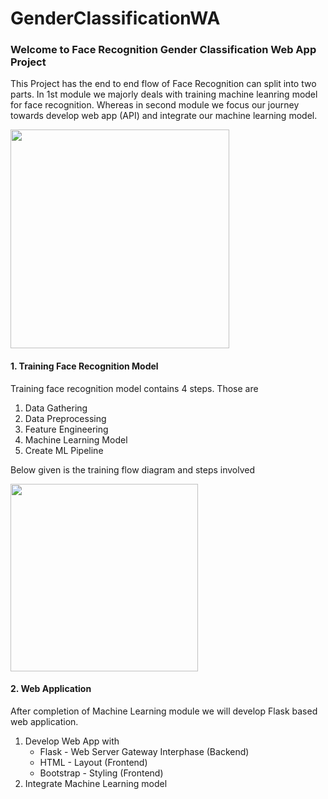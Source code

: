 # GenderClassificationWA
<h3>Welcome to <strong>Face Recognition Gender Classification Web App</strong> Project</h3>
<p>This Project has the end to end flow of Face Recognition can split into two parts. In 1st module we majorly deals with training machine leanring model for face recognition. Whereas in second module we focus our journey towards develop web app (API) and integrate our machine learning model.</p>
<img src="/static/images/content/modules.png" height="350" alt="">
<h4>1. Training Face Recognition Model</h4>
<p>Training face recognition model contains 4 steps. Those are</p> 
<ol>
<li>Data Gathering</li>
<li>Data Preprocessing</li>
<li>Feature Engineering</li>
<li>Machine Learning Model</li>
<li>Create ML Pipeline</li>
</ol>
<p>Below given is the training flow diagram and steps involved</p>
<img height="300" src="/static/images/content/training_flow.png" alt="">

<h4>2. Web Application</h4>
<p>After completion of Machine Learning module we will develop Flask based web application.</p> 
<ol>
<li>Develop Web App with
<ul>
<li>Flask - Web Server Gateway Interphase (Backend)</li>
<li>HTML - Layout (Frontend)</li>
<li>Bootstrap - Styling (Frontend)</li>
</ul>
</li>
<li>Integrate Machine Learning model</li>
</ol>
